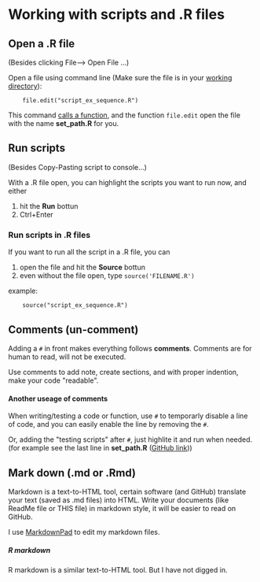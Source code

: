 # Working with scripts and .R files



## Open a .R file
(Besides clicking File--> Open File ...)
 
Open a file using command line (Make sure the file is in your [working directory](https://github.com/weitingwlin/r-primers/blob/master/Documents/Set_up_working.md#elements-in--set_pathr)):
		
  		file.edit("script_ex_sequence.R")
  		

This command [calls a function](Functions_use.md), and the function `file.edit` open the file with the name **set_path.R** for you.

## Run scripts
(Besides Copy-Pasting script to console...)

With a .R file open, you can highlight the scripts you want to run now, and either 

1. hit the **Run** bottun 
2. Ctrl+Enter 

### Run scripts in .R files
If you want to run all the script in a .R file, you can

1. open the file and hit the **Source** bottun 
2. even without the file open, type `source('FILENAME.R')`

  example:
  		
		source("script_ex_sequence.R")

## Comments (un-comment)
Adding a `#` in front makes everything follows **comments**. Comments are for human to read, will not be executed.

Use comments to add note, create sections, and with proper indention, make your code "readable".

#### Another useage of comments
When writing/testing a code or function, use `#` to temporarly disable a line of code, and you can easily enable the line by removing the `#`.

Or, adding the "testing scripts" after `#`, just highlite it and run when needed. (for example see the last line in **set_path.R** ([GitHub link](https://github.com/weitingwlin/r-primers/blob/master/R_files/set_path.R)))


## Mark down (.md or .Rmd)

Markdown is a text-to-HTML tool, certain software (and GitHub) translate your text (saved as .md files) into HTML. Write your documents (like ReadMe file or THIS file) in markdown style, it will be easier to read on GitHub. 

I use [MarkdownPad](http://markdownpad.com/) to edit my markdown files.

 
##### R markdown 
R markdown is a similar text-to-HTML tool. But I have not digged in.   